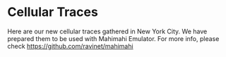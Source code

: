 # Cellular Traces

Here are our new cellular traces gathered in New York City.
We have prepared them to be used with Mahimahi Emulator. For more info, please check https://github.com/ravinet/mahimahi

